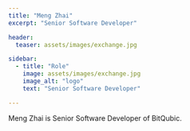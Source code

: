 ```yaml
---
title: "Meng Zhai"
excerpt: "Senior Software Developer"

header:
  teaser: assets/images/exchange.jpg

sidebar:
  - title: "Role"
    image: assets/images/exchange.jpg
    image_alt: "logo"
    text: "Senior Software Developer"

---
```


Meng Zhai is Senior Software Developer of BitQubic.